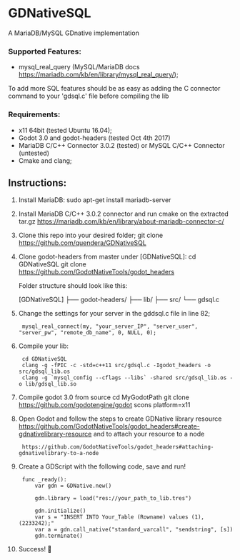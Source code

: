 # GDNativeSQL

A MariaDB/MySQL GDnative implementation

### Supported Features:
- mysql_real_query (MySQL/MariaDB docs https://mariadb.com/kb/en/library/mysql_real_query/);

To add more SQL features should be as easy as adding the C connector command to your 'gdsql.c' file before compiling the lib

### Requirements:
- x11 64bit (tested Ubuntu 16.04);
- Godot 3.0 and godot-headers (tested Oct 4th 2017)
- MariaDB C/C++ Connector 3.0.2 (tested) or MySQL C/C++ Connector (untested)
- Cmake and clang;

## Instructions:

1. Install MariaDB:
		sudo apt-get install mariadb-server

2. Install MariaDB C/C++ 3.0.2 connector and run cmake on the extracted tar.gz
		https://mariadb.com/kb/en/library/about-mariadb-connector-c/

3. Clone this repo into your desired folder;
		git clone https://github.com/quendera/GDNativeSQL
4. Clone godot-headers from master under [GDNativeSQL]:
		cd GDNativeSQL
		git clone https://github.com/GodotNativeTools/godot_headers

	Folder structure should look like this:

	[GDNativeSQL]
		├── godot-headers/
		├── lib/
		├── src/
			└── gdsql.c

5. Change the settings for your server in the gddsql.c file in line 82;

		mysql_real_connect(my, "your_server_IP", "server_user", "server_pw", "remote_db_name", 0, NULL, 0);

6. Compile your lib:

		cd GDNativeSQL
		clang -g -fPIC -c -std=c++11 src/gdsql.c -Igodot_headers -o src/gdsql_lib.os
		clang -g `mysql_config --cflags --libs` -shared src/gdsql_lib.os -o lib/gdsql_lib.so

7. Compile godot 3.0 from source
		cd MyGodotPath
		git clone https://github.com/godotengine/godot
		scons platform=x11

8. Open Godot and follow the steps to create GDNative library resource
		https://github.com/GodotNativeTools/godot_headers#create-gdnativelibrary-resource
and to attach your resource to a node

		https://github.com/GodotNativeTools/godot_headers#attaching-gdnativelibrary-to-a-node

9. Create a GDScript with the following code, save and run!

		func _ready():
			var gdn = GDNative.new()

			gdn.library = load("res://your_path_to_lib.tres")

			gdn.initialize()
			var s = "INSERT INTO Your_Table (Rowname) values (1), (2233242);"
			var a = gdn.call_native("standard_varcall", "sendstring", [s])
			gdn.terminate()

10. Success! 🎉
